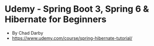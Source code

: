 # Udemy - Spring Boot 3, Spring 6 & Hibernate for Beginners
- By Chad Darby
- https://www.udemy.com/course/spring-hibernate-tutorial/
